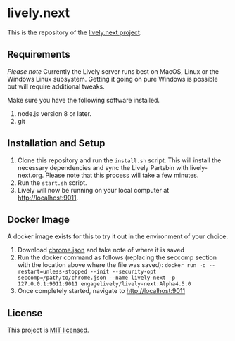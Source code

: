 # lively.next

This is the repository of the [lively.next project](https://lively-next.org).

## Requirements

*Please note* Currently the Lively server runs best on MacOS, Linux or the Windows Linux subsystem. Getting it going on pure Windows is possible but will require additional tweaks.

Make sure you have the following software installed.

1. node.js version 8 or later.
2. git

## Installation and Setup

1. Clone this repository and run the `install.sh` script. This will install the necessary dependencies and sync the Lively Partsbin with lively-next.org. Please note that this process will take a few minutes.
2. Run the `start.sh` script.
3. Lively will now be running on your local computer at [http://localhost:9011](http://localhost:9011).

## Docker Image
A docker image exists for this to try it out in the environment of your choice.
1. Download [chrome.json](https://raw.githubusercontent.com/LivelyKernel/lively.next/master/chrome.json) and take note of where it is saved
2. Run the docker command as follows (replacing the seccomp section with the location above where the file was saved): `docker run -d --restart=unless-stopped --init --security-opt seccomp=/path/to/chrome.json --name lively-next -p 127.0.0.1:9011:9011 engagelively/lively-next:Alpha4.5.0`
3. Once completely started, navigate to [http://localhost:9011 ](http://localhost:9011)

## License

This project is [MIT licensed](LICENSE).
